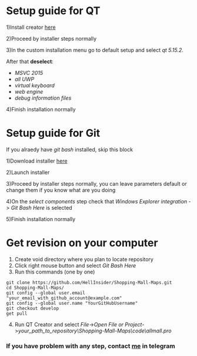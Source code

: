 # Setup guide for QT #
1)Install creator [here](https://www.qt.io/download-qt-installer)

2)Proceed by installer steps normally

3)In the custom installation menu go to default setup and select *qt 5.15.2*. 

After that **deselect**: 
*	*MSVC 2015*
*	*all UWP*
*	*virtual keyboard*
*	*web engine*
*	*debug information files*

4)Finish installation normally

# Setup guide for Git #
If you alraedy have *git bash* installed, skip this block

1)Download installer [here](https://git-scm.com/download/win)

2)Launch installer

3)Proceed by installer steps normally, you can leave parameters default or change them if you know what are you doing

4)On the _select components_ step check that *Windows Explorer integration* -> *Git Bash Here* is selected

5)Finish installation normally

# Get revision on your computer #

1) Create void directory where you plan to locate repository
2) Click right mouse button and select *Git Bash Here*
3) Run this commands (one by one)  
```
git clone https://github.com/HellInsider/Shopping-Mall-Maps.git
cd Shopping-Mall-Maps/
git config --global user.email "your_email_with_github_account@example.com"
git config --global user.name "YourGitHubUsername"
git checkout develop
get pull
```
4) Run QT Creator and select *File*->*Open File or Project*->*your_path_to_repository\Shopping-Mall-Maps\code\allmall.pro*

### If you have problem with any step, contact [me](https://t.me/PlankaPalenkova) in telegram  ###
